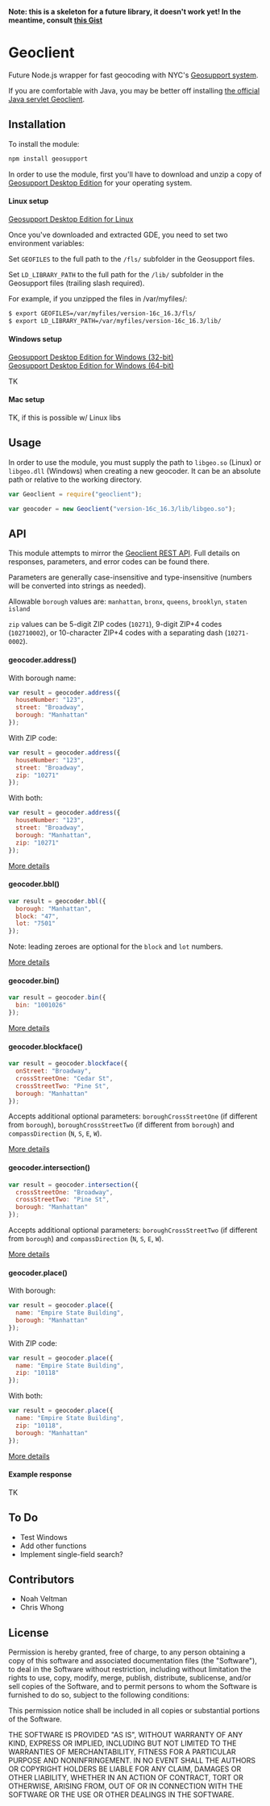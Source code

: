 **Note: this is a skeleton for a future library, it doesn't work yet! In the meantime, consult [this Gist](https://gist.github.com/veltman/2c79458b2226466920dbd601bf94551f)**

# Geoclient

Future Node.js wrapper for fast geocoding with NYC's [Geosupport system](https://www1.nyc.gov/site/planning/data-maps/open-data/dwn-gde-home.page).

If you are comfortable with Java, you may be better off installing [the official Java servlet Geoclient](https://github.com/CityOfNewYork/geoclient).

## Installation

To install the module:

```sh
npm install geosupport
```

In order to use the module, first you'll have to download and unzip a copy of [Geosupport Desktop Edition](https://www1.nyc.gov/site/planning/data-maps/open-data/dwn-gde-home.page) for your operating system.

#### Linux setup

[Geosupport Desktop Edition for Linux](https://www1.nyc.gov/assets/planning/download/zip/data-maps/open-data/gdelx16b.zip)

Once you've downloaded and extracted GDE, you need to set two environment variables:

Set `GEOFILES` to the full path to the `/fls/` subfolder in the Geosupport files.

Set `LD_LIBRARY_PATH` to the full path for the `/lib/` subfolder in the Geosupport files (trailing slash required).

For example, if you unzipped the files in /var/myfiles/:

```sh
$ export GEOFILES=/var/myfiles/version-16c_16.3/fls/
$ export LD_LIBRARY_PATH=/var/myfiles/version-16c_16.3/lib/
```

#### Windows setup

[Geosupport Desktop Edition for Windows (32-bit)](https://www1.nyc.gov/assets/planning/download/zip/data-maps/open-data/gde16b.zip)  
[Geosupport Desktop Edition for Windows (64-bit)](https://www1.nyc.gov/assets/planning/download/zip/data-maps/open-data/gde6416b.zip)

TK

#### Mac setup

TK, if this is possible w/ Linux libs

## Usage

In order to use the module, you must supply the path to `libgeo.so` (Linux) or `libgeo.dll` (Windows) when creating a new geocoder. It can be an absolute path or relative to the working directory.

```js
var Geoclient = require("geoclient");

var geocoder = new Geoclient("version-16c_16.3/lib/libgeo.so");
```

## API

This module attempts to mirror the [Geoclient REST API](https://api.cityofnewyork.us/geoclient/v1/doc). Full details on responses, parameters, and error codes can be found there.

Parameters are generally case-insensitive and type-insensitive (numbers will be converted into strings as needed).

Allowable `borough` values are: `manhattan`, `bronx`, `queens`, `brooklyn`, `staten island`

`zip` values can be 5-digit ZIP codes (`10271`), 9-digit ZIP+4 codes (`102710002`), or 10-character ZIP+4 codes with a separating dash (`10271-0002`).

#### geocoder.address()

With borough name:

```js
var result = geocoder.address({
  houseNumber: "123",
  street: "Broadway",
  borough: "Manhattan"
});
```

With ZIP code:

```js
var result = geocoder.address({
  houseNumber: "123",
  street: "Broadway",
  zip: "10271"
});
```

With both:

```js
var result = geocoder.address({
  houseNumber: "123",
  street: "Broadway",
  borough: "Manhattan",
  zip: "10271"
});
```

[More details](https://api.cityofnewyork.us/geoclient/v1/doc#section-1.2.1)

#### geocoder.bbl()

```js
var result = geocoder.bbl({
  borough: "Manhattan",
  block: "47",
  lot: "7501"
});
```
Note: leading zeroes are optional for the `block` and `lot` numbers.

[More details](https://api.cityofnewyork.us/geoclient/v1/doc#section-1.2.2)

#### geocoder.bin()

```js
var result = geocoder.bin({
  bin: "1001026"
});
```

[More details](https://api.cityofnewyork.us/geoclient/v1/doc#section-1.2.3)

#### geocoder.blockface()

```js
var result = geocoder.blockface({
  onStreet: "Broadway",
  crossStreetOne: "Cedar St",
  crossStreetTwo: "Pine St",
  borough: "Manhattan"
});
```

Accepts additional optional parameters: `boroughCrossStreetOne` (if different from `borough`), `boroughCrossStreetTwo` (if different from `borough`) and `compassDirection` (`N`, `S`, `E`, `W`).

[More details](https://api.cityofnewyork.us/geoclient/v1/doc#section-1.2.4)

#### geocoder.intersection()

```js
var result = geocoder.intersection({
  crossStreetOne: "Broadway",
  crossStreetTwo: "Pine St",
  borough: "Manhattan"
});
```

Accepts additional optional parameters: `boroughCrossStreetTwo` (if different from `borough`) and `compassDirection` (`N`, `S`, `E`, `W`).

[More details](https://api.cityofnewyork.us/geoclient/v1/doc#section-1.2.5)

#### geocoder.place()

With borough:

```js
var result = geocoder.place({
  name: "Empire State Building",
  borough: "Manhattan"
});
```

With ZIP code:

```js
var result = geocoder.place({
  name: "Empire State Building",
  zip: "10118"
});
```

With both:

```js
var result = geocoder.place({
  name: "Empire State Building",
  zip: "10118",
  borough: "Manhattan"
});
```

[More details](https://api.cityofnewyork.us/geoclient/v1/doc#section-1.2.6)

#### Example response

TK

## To Do

* Test Windows
* Add other functions
* Implement single-field search?

## Contributors

* Noah Veltman
* Chris Whong

## License

Permission is hereby granted, free of charge, to any person obtaining a copy of this software and associated documentation files (the "Software"), to deal in the Software without restriction, including without limitation the rights to use, copy, modify, merge, publish, distribute, sublicense, and/or sell copies of the Software, and to permit persons to whom the Software is furnished to do so, subject to the following conditions:

This permission notice shall be included in all copies or substantial portions of the Software.

THE SOFTWARE IS PROVIDED "AS IS", WITHOUT WARRANTY OF ANY KIND, EXPRESS OR IMPLIED, INCLUDING BUT NOT LIMITED TO THE WARRANTIES OF MERCHANTABILITY, FITNESS FOR A PARTICULAR PURPOSE AND NONINFRINGEMENT. IN NO EVENT SHALL THE AUTHORS OR COPYRIGHT HOLDERS BE LIABLE FOR ANY CLAIM, DAMAGES OR OTHER LIABILITY, WHETHER IN AN ACTION OF CONTRACT, TORT OR OTHERWISE, ARISING FROM, OUT OF OR IN CONNECTION WITH THE SOFTWARE OR THE USE OR OTHER DEALINGS IN THE SOFTWARE.
